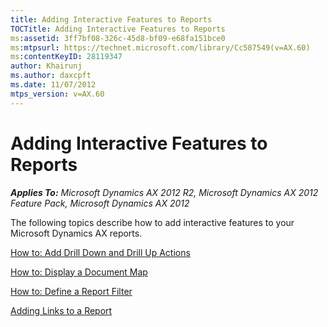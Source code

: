 ```yaml
---
title: Adding Interactive Features to Reports
TOCTitle: Adding Interactive Features to Reports
ms:assetid: 3ff7bf08-326c-45d8-bf09-e68fa151bce0
ms:mtpsurl: https://technet.microsoft.com/library/Cc587549(v=AX.60)
ms:contentKeyID: 28119347
author: Khairunj
ms.author: daxcpft
ms.date: 11/07/2012
mtps_version: v=AX.60
---
```


# Adding Interactive Features to Reports 


_**Applies To:** Microsoft Dynamics AX 2012 R2, Microsoft Dynamics AX 2012 Feature Pack, Microsoft Dynamics AX 2012_

The following topics describe how to add interactive features to your Microsoft Dynamics AX reports.

[How to: Add Drill Down and Drill Up Actions](how-to-add-drill-down-and-drill-up-actions.md)

[How to: Display a Document Map](how-to-display-a-document-map.md)

[How to: Define a Report Filter](how-to-define-a-report-filter.md)

[Adding Links to a Report](adding-links-to-a-report.md)

